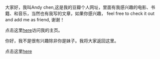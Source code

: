 大家好，我叫Andy chen,这是我的豆瓣个人网址，里面有我感兴趣的电影、书籍、和音乐，当然也有我写的文章，如果你感兴趣，
feel free to check it out and add me as friend, 谢谢！

点击这里[here](https://www.douban.com/people/3279743/)访问我的主页。

你好，我不是很有兴趣除非你是妹子。我将大家返回这里。

点击这里[here](../mayDay/mayDay.md)